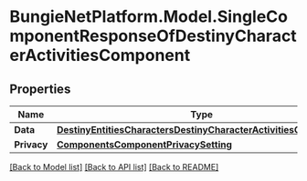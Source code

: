 # BungieNetPlatform.Model.SingleComponentResponseOfDestinyCharacterActivitiesComponent
## Properties

Name | Type | Description | Notes
------------ | ------------- | ------------- | -------------
**Data** | [**DestinyEntitiesCharactersDestinyCharacterActivitiesComponent**](DestinyEntitiesCharactersDestinyCharacterActivitiesComponent.md) |  | [optional] 
**Privacy** | [**ComponentsComponentPrivacySetting**](ComponentsComponentPrivacySetting.md) |  | [optional] 

[[Back to Model list]](../README.md#documentation-for-models) [[Back to API list]](../README.md#documentation-for-api-endpoints) [[Back to README]](../README.md)

